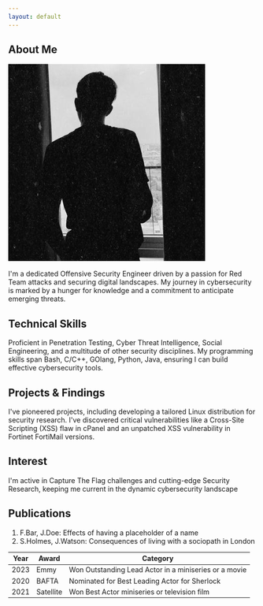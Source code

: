 ```yaml
---
layout: default
---
```


## About Me

<img class="profile-picture" src="76135196.jpeg">

I'm a dedicated Offensive Security Engineer driven by a passion for Red Team attacks and securing digital landscapes. My journey in cybersecurity is marked by a hunger for knowledge and a commitment to anticipate emerging threats.

## Technical Skills 
Proficient in Penetration Testing, Cyber Threat Intelligence, Social Engineering, and a multitude of other security disciplines. My programming skills span Bash, C/C++, GOlang, Python, Java, ensuring I can build effective cybersecurity tools.

## Projects & Findings
I've pioneered projects, including developing a tailored Linux distribution for security research. I've discovered critical vulnerabilities like a Cross-Site Scripting (XSS) flaw in cPanel and an unpatched XSS vulnerability in Fortinet FortiMail versions.

## Interest
I'm active in Capture The Flag challenges and cutting-edge Security Research, keeping me current in the dynamic cybersecurity landscape

## Publications

1. F.Bar, J.Doe: Effects of having a placeholder of a name
2. S.Holmes, J.Watson: Consequences of living with a sociopath in London

Year | Award | Category
-----|-------|--------
2023 | Emmy  | Won Outstanding Lead Actor in a miniseries or a movie
2020 | BAFTA | Nominated for Best Leading Actor for Sherlock
2021 | Satellite | Won Best Actor miniseries or television film

